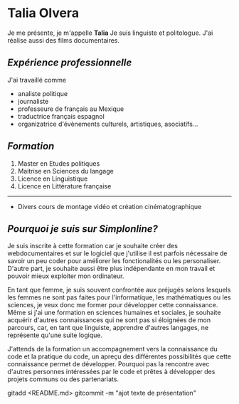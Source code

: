 # Talia Olvera
Je me présente, je m'appelle **Talia**
Je suis linguiste et politologue.
J'ai réalise aussi des films documentaires.

_Expérience professionnelle_
--------
J'ai travaillé comme 
* analiste politique
* journaliste
* professeure de français au Mexique
* traductrice français espagnol
* organizatrice d'évènements culturels, artistiques, asociatifs...
 
_Formation_
--------
1. Master en Etudes politiques
2. Maitrise en Sciences du langage
3. Licence en Linguistique
4. Licence en Littérature française 
--------
* Divers cours de montage vidéo et création cinématographique


_Pourquoi je suis sur Simplonline?_
---------
Je suis inscrite à cette formation car je souhaite créer des webdocumentaires et sur le logiciel que j'utilise il est parfois nécessaire de savoir un peu coder pour améliorer les fonctionalités ou les personaliser.
D'autre part, je souhaite aussi être plus indépendante en mon travail et pouvoir mieux exploiter mon ordinateur.

En tant que femme, je suis souvent confrontée aux préjugés selons lesquels les femmes ne sont pas faites pour l'informatique, les mathématiques ou les sciences, je veux donc me former pour développer cette connaissance.
Même si j'ai une formation en sciences humaines et sociales, je souhaite acquérir d'autres connaissances qui ne sont pas si éloignées de mon parcours,
car, en tant que linguiste, apprendre d'autres langages, ne représente qu'une suite logique.

J'attends de la formation un accompagnement vers la connaissance du code et la pratique du code, un apreçu des différentes possibilités que cette connaissance permet de développer.
Pourquoi pas la rencontre avec d'autres personnes intéressées par le code et prêtes à développer des projets communs ou des partenariats.

gitadd <README.md> gitcommit -m "ajot texte de présentation" 